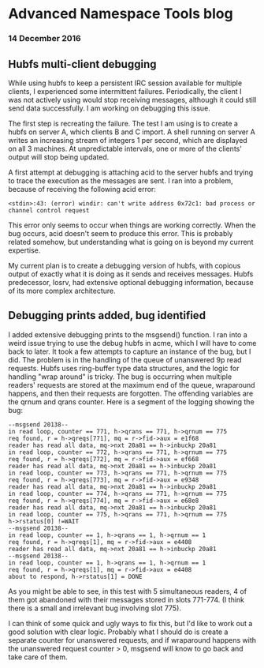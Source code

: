 # Advanced Namespace Tools blog

### 14 December 2016

## Hubfs multi-client debugging

While using hubfs to keep a persistent IRC session available for multiple clients, I experienced some intermittent failures. Periodically, the client I was not actively using would stop receiving messages, although it could still send data successfully. I am working on debugging this issue.

The first step is recreating the failure. The test I am using is to create a hubfs on server A, which clients B and C import. A shell running on server A writes an increasing stream of integers 1 per second, which are displayed on all 3 machines. At unpredictable intervals, one or more of the clients' output will stop being updated.

A first attempt at debugging is attaching acid to the server hubfs and trying to trace the execution as the messages are sent. I ran into a problem, because of receiving the following acid error:

	<stdin>:43: (error) windir: can't write address 0x72c1: bad process or channel control request

This error only seems to occur when things are working correctly. When the bug occurs, acid doesn't seem to produce this error. This is probably related somehow, but understanding what is going on is beyond my current expertise.

My current plan is to create a debugging version of hubfs, with copious output of exactly what it is doing as it sends and receives messages. Hubfs predecessor, Iosrv, had extensive optional debugging information, because of its more complex architecture.

## Debugging prints added, bug identified

I added extensive debugging prints to the msgsend() function. I ran into a weird issue trying to use the debug hubfs in acme, which I will have to come back to later. It took a few attempts to capture an instance of the bug, but I did. The problem is in the handling of the queue of unanswered 9p read requests. Hubfs uses ring-buffer type data structures, and the logic for handling "wrap around" is tricky. The bug is occurring when multiple readers' requests are stored at the maximum end of the queue, wraparound happens, and then their requests are forgotten. The offending variables are the qrnum and qrans counter. Here is a segment of the logging showing the bug:

	--msgsend 20138--
	in read loop, counter == 771, h->qrans == 771, h->qrnum == 775
	req found, r = h->qreqs[771], mq = r->fid->aux = e1f68
	reader has read all data, mq->nxt 20a81 == h->inbuckp 20a81
	in read loop, counter == 772, h->qrans == 771, h->qrnum == 775
	req found, r = h->qreqs[772], mq = r->fid->aux = ef668
	reader has read all data, mq->nxt 20a81 == h->inbuckp 20a81
	in read loop, counter == 773, h->qrans == 771, h->qrnum == 775
	req found, r = h->qreqs[773], mq = r->fid->aux = e9348
	reader has read all data, mq->nxt 20a81 == h->inbuckp 20a81
	in read loop, counter == 774, h->qrans == 771, h->qrnum == 775
	req found, r = h->qreqs[774], mq = r->fid->aux = e68e8
	reader has read all data, mq->nxt 20a81 == h->inbuckp 20a81
	in read loop, counter == 775, h->qrans == 771, h->qrnum == 775
	h->rstatus[0] !=WAIT
	--msgsend 20138--
	in read loop, counter == 1, h->qrans == 1, h->qrnum == 1
	req found, r = h->qreqs[1], mq = r->fid->aux = e4408
	reader has read all data, mq->nxt 20a81 == h->inbuckp 20a81
	--msgsend 20138--
	in read loop, counter == 1, h->qrans == 1, h->qrnum == 1
	req found, r = h->qreqs[1], mq = r->fid->aux = e4408
	about to respond, h->rstatus[1] = DONE

As you might be able to see, in this test with 5 simultaneous readers, 4 of them got abandoned with their messages stored in slots 771-774. (I think there is a small and irrelevant bug involving slot 775).

I can think of some quick and ugly ways to fix this, but I'd like to work out a good solution with clear logic. Probably what I should do is create a separate counter for unanswered requests, and if wraparound happens with the unanswered request counter > 0, msgsend will know to go back and take care of them.
